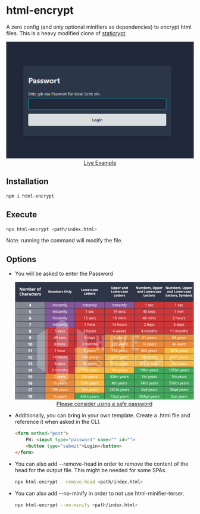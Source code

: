 # html-encrypt

A zero config (and only optional minifiers as dependencies) to encrypt html files.
This is a heavy modified clone of [staticrypt](https://github.com/robinmoisson/staticrypt).

<p align="center">
  <img src="./login.png">
      <br>
  <a class="text-center" href="https://html-encrypt-demo.netlify.app">Live Example</a>
<p>


## Installation

```bash
npm i html-encrypt
```

## Execute

```bash
npx html-encrypt <path/index.html>
```

Note: running the command will modify the file.


## Options

- You will be asked to enter the Password

  <p align="center">
    <img src="./brute-force.png">
    <br>
    <a class="text-center" href="https://www.hivesystems.com/blog/examining-the-lastpass-breach-through-our-password-table">Please consider using a safe password</a>
  <p>

- Additionally, you can bring in your own template. Create a .html file and reference it when asked in the CLI.
  ```html
  <form method="post">
      PW: <input type="password" name="" id="">
      <button type="submit">Login</button>
  </form>
  ```


- You can also add --remove-head in order to remove the content of the head for the output file. This might be needed for some SPAs.
  ```bash
  npx html-encrypt --remove-head <path/index.html>
  ```

- You can also add --no-minify in order to not use html-minifier-terser.
  ```bash
  npx html-encrypt --no-minify <path/index.html>
  ```
